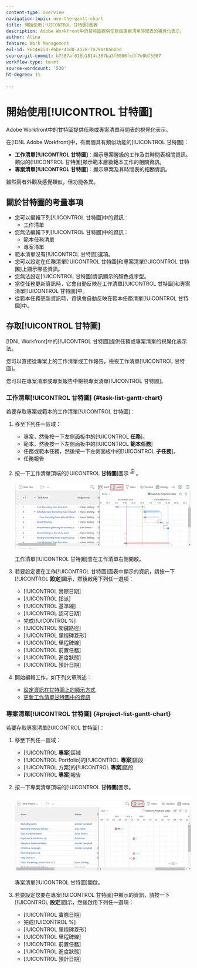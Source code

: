 ```yaml
---
content-type: overview
navigation-topic: use-the-gantt-chart
title: 開始使用[!UICONTROL 甘特圖]圖表
description: Adobe Workfront中的甘特圖提供任務或專案清單時間表的視覺化表示。
author: Alina
feature: Work Management
exl-id: 96c4e254-ebbe-41d8-a178-7a79ac0abbbd
source-git-commit: b7387af018b1814c387ba3f0000fcdf7e0bf5067
workflow-type: tm+mt
source-wordcount: '538'
ht-degree: 1%

---
```


# 開始使用[!UICONTROL 甘特圖]

<!-- Audited: 01/2024 -->

Adobe Workfront中的甘特圖提供任務或專案清單時間表的視覺化表示。

在[!DNL Adobe Workfront]中，有兩個具有類似功能的[!UICONTROL 甘特圖]：

* **工作清單[!UICONTROL 甘特圖]**：顯示專案層級的工作及其時間表相關資訊。 類似的[!UICONTROL 甘特圖]顯示範本層級範本工作的相關資訊。
* **專案清單[!UICONTROL 甘特圖]**：顯示專案及其時間表的相關資訊。

雖然兩者外觀及感覺類似，但功能各異。

## 關於甘特圖的考量事項

* 您可以編輯下列[!UICONTROL 甘特圖]中的資訊：
   * 工作清單
* 您無法編輯下列[!UICONTROL 甘特圖]中的資訊：
   * 範本任務清單
   * 專案清單
* 範本清單沒有[!UICONTROL 甘特圖]選項。
* 您可以設定在任務清單[!UICONTROL 甘特圖]和專案清單[!UICONTROL 甘特圖]上顯示哪些資訊。
* 您無法設定[!UICONTROL 甘特圖]資訊顯示的顏色或字型。
* 當從任務更新資訊時，它會自動反映在工作清單[!UICONTROL 甘特圖]和專案清單[!UICONTROL 甘特圖]中。
* 從範本任務更新資訊時，資訊會自動反映在範本任務清單[!UICONTROL 甘特圖]中。

## 存取[!UICONTROL 甘特圖]

[!DNL Workfront]中的[!UICONTROL 甘特圖]提供任務或專案清單的視覺化表示法。

您可以直接從專案上的工作清單或工作報告，檢視工作清單[!UICONTROL 甘特圖]。

您可以在專案清單或專案報告中檢視專案清單[!UICONTROL 甘特圖]。

### 工作清單[!UICONTROL 甘特圖] {#task-list-gantt-chart}

<!--The task list [!UICONTROL Gantt Chart] is accessible in the following areas:

* In a Project

   * [!UICONTROL Tasks] section
   * [!UICONTROL Subtasks] section of a task

* In a [!UICONTROL Template]

* In a [!UICONTROL Task] report-->

若要存取專案或範本的工作清單[!UICONTROL 甘特圖]：

1. 移至下列任一區域：

   * 專案，然後按一下左側面板中的&#x200B;[!UICONTROL **任務**]。
   * 範本，然後按一下左側面板中的&#x200B;[!UICONTROL **範本任務**]
   * 任務或範本任務，然後按一下左側面板中的&#x200B;[!UICONTROL **子任務**]。
   * 任務報告

1. 按一下工作清單頂端的&#x200B;[!UICONTROL **甘特圖**]&#x200B;圖示![甘特圖示](assets/gantt-icon-nwe.png)。

   ![工作清單甘特圖](assets/task-list-gantt.png)

   工作清單[!UICONTROL 甘特圖]會在工作清單右側開啟。

1. 若要設定要在工作[!UICONTROL 甘特圖]圖表中顯示的資訊，請按一下&#x200B;[!UICONTROL **設定**]&#x200B;圖示，然後啟用下列任一選項：

   * [!UICONTROL 實際日期]
   * [!UICONTROL 指派]
   * [!UICONTROL 基準線]
   * [!UICONTROL 認可日期]
   * 完成[!UICONTROL %]
   * [!UICONTROL 關鍵路徑]
   * [!UICONTROL 里程碑菱形]
   * [!UICONTROL 里程碑線]
   * [!UICONTROL 前置任務]
   * [!UICONTROL 進度狀態]
   * [!UICONTROL 預計日期]

1. 開始編輯工作，如下列文章所述：

   * [設定資訊在甘特圖上的顯示方式](../use-the-gantt-chart/configure-info-on-gantt-chart.md)
   * [更新工作清單甘特圖中的資訊](../use-the-gantt-chart/update-info-task-list-gantt.md)

### 專案清單[!UICONTROL 甘特圖] {#project-list-gantt-chart}

<!--The project list [!UICONTROL Gantt Chart] is accessible in the following areas:

* In the [!UICONTROL Projects] area
* In the [!UICONTROL Projects] section of a [!UICONTROL Portfolio]
* In the [!UICONTROL Projects] section of a [!UICONTROL Program]
* In a [!UICONTROL Project] report-->

若要存取專案清單[!UICONTROL 甘特圖]：

1. 移至下列任一區域：

   * [!UICONTROL **專案**]&#x200B;區域
   * [!UICONTROL Portfolio]的&#x200B;[!UICONTROL **專案**]&#x200B;區段
   * [!UICONTROL 方案]的&#x200B;[!UICONTROL **專案**]&#x200B;區段
   * [!UICONTROL **專案**]&#x200B;報告

1. 按一下專案清單頂端的&#x200B;[!UICONTROL **甘特圖**]&#x200B;圖示。

   ![專案清單甘特圖](assets/project-list-gantt.png)

   專案清單[!UICONTROL 甘特圖]開啟。

1. 若要設定您要在專案[!UICONTROL 甘特圖]中顯示的資訊，請按一下&#x200B;[!UICONTROL **設定**]&#x200B;圖示，然後啟用下列任一選項：

   * [!UICONTROL 實際日期]
   * 完成[!UICONTROL %]
   * [!UICONTROL 里程碑菱形]
   * [!UICONTROL 里程碑線]
   * [!UICONTROL 前置任務]
   * [!UICONTROL 進度狀態]
   * [!UICONTROL 預計日期]
